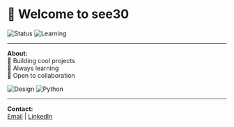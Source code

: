 # 👋 Welcome to see30

![Status](https://img.shields.io/badge/Status-Active-brightgreen?style=flat-square)
![Learning](https://img.shields.io/badge/Learning-Always-orange?style=flat-square)

---

**About:**  
🚀 Building cool projects  
🌱 Always learning  
💬 Open to collaboration
  
![Design](https://avatars.githubusercontent.com/u/5155369?s=200&v=4)
![Python](https://img.shields.io/badge/-Python-3776AB?style=flat-square&logo=python)

---

**Contact:**  
[Email](mailto:amingholamisee@gmail.com) | [LinkedIn](https://linkedin.com/in/amin-gholami)